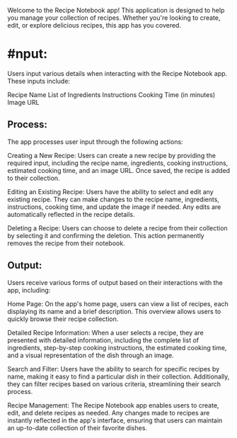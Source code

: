 Welcome to the Recipe Notebook app! This application is designed to help you manage your collection of recipes. Whether you're looking to create, edit, or explore delicious recipes, this app has you covered.

# #nput:
Users input various details when interacting with the Recipe Notebook app. These inputs include:

Recipe Name
List of Ingredients
Instructions
Cooking Time (in minutes)
Image URL

## Process:
The app processes user input through the following actions:

Creating a New Recipe: Users can create a new recipe by providing the required input, including the recipe name, ingredients, cooking instructions, estimated cooking time, and an image URL. Once saved, the recipe is added to their collection.

Editing an Existing Recipe: Users have the ability to select and edit any existing recipe. They can make changes to the recipe name, ingredients, instructions, cooking time, and update the image if needed. Any edits are automatically reflected in the recipe details.

Deleting a Recipe: Users can choose to delete a recipe from their collection by selecting it and confirming the deletion. This action permanently removes the recipe from their notebook.

## Output:
Users receive various forms of output based on their interactions with the app, including:

Home Page: On the app's home page, users can view a list of recipes, each displaying its name and a brief description. This overview allows users to quickly browse their recipe collection.

Detailed Recipe Information: When a user selects a recipe, they are presented with detailed information, including the complete list of ingredients, step-by-step cooking instructions, the estimated cooking time, and a visual representation of the dish through an image.

Search and Filter: Users have the ability to search for specific recipes by name, making it easy to find a particular dish in their collection. Additionally, they can filter recipes based on various criteria, streamlining their search process.

Recipe Management: The Recipe Notebook app enables users to create, edit, and delete recipes as needed. Any changes made to recipes are instantly reflected in the app's interface, ensuring that users can maintain an up-to-date collection of their favorite dishes.